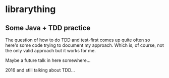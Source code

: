 # librarything
## Some Java + TDD practice

The question of how to do TDD and test-first comes up quite often so here's some code trying to document my approach. Which is, of course, not the only valid approach but it works for me.

Maybe a future talk in here somewhere...

2016 and still talking about TDD...
